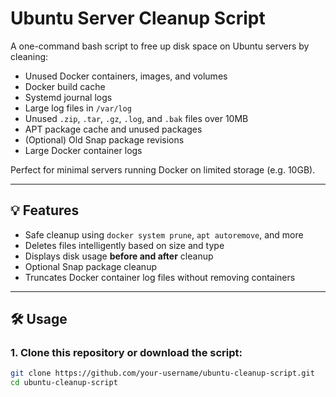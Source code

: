 # Ubuntu Server Cleanup Script

A one-command bash script to free up disk space on Ubuntu servers by cleaning:

- Unused Docker containers, images, and volumes
- Docker build cache
- Systemd journal logs
- Large log files in `/var/log`
- Unused `.zip`, `.tar`, `.gz`, `.log`, and `.bak` files over 10MB
- APT package cache and unused packages
- (Optional) Old Snap package revisions
- Large Docker container logs

Perfect for minimal servers running Docker on limited storage (e.g. 10GB).

---

## 💡 Features

- Safe cleanup using `docker system prune`, `apt autoremove`, and more
- Deletes files intelligently based on size and type
- Displays disk usage **before and after** cleanup
- Optional Snap package cleanup
- Truncates Docker container log files without removing containers

---

## 🛠️ Usage

### 1. Clone this repository or download the script:

```bash
git clone https://github.com/your-username/ubuntu-cleanup-script.git
cd ubuntu-cleanup-script

